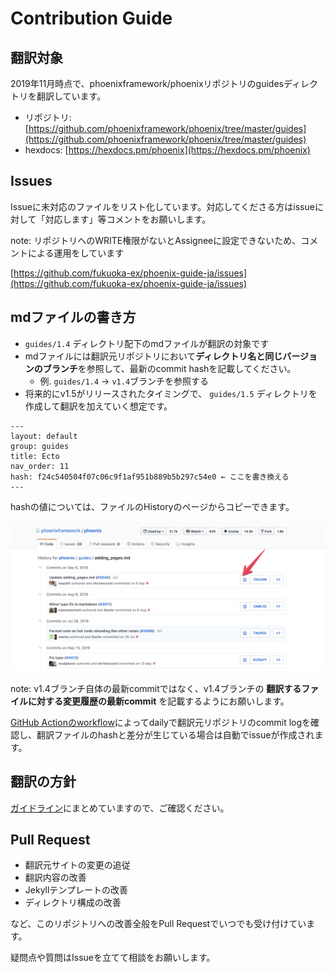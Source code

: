 # Contribution Guide

## 翻訳対象

2019年11月時点で、phoenixframework/phoenixリポジトリのguidesディレクトリを翻訳しています。

- リポジトリ: [https://github.com/phoenixframework/phoenix/tree/master/guides](https://github.com/phoenixframework/phoenix/tree/master/guides)
- hexdocs: [https://hexdocs.pm/phoenix](https://hexdocs.pm/phoenix)

## Issues

Issueに未対応のファイルをリスト化しています。対応してくださる方はissueに対して「対応します」等コメントをお願いします。

note: リポジトリへのWRITE権限がないとAssigneeに設定できないため、コメントによる運用をしています

[https://github.com/fukuoka-ex/phoenix-guide-ja/issues](https://github.com/fukuoka-ex/phoenix-guide-ja/issues)

## mdファイルの書き方

- `guides/1.4` ディレクトリ配下のmdファイルが翻訳の対象です
- mdファイルには翻訳元リポジトリにおいて**ディレクトリ名と同じバージョンのブランチ**を参照して、最新のcommit hashを記載してください。
  - 例. `guides/1.4` → `v1.4`ブランチを参照する
- 将来的にv1.5がリリースされたタイミングで、 `guides/1.5` ディレクトリを作成して翻訳を加えていく想定です。

```
---
layout: default
group: guides
title: Ecto
nav_order: 11
hash: f24c540504f07c06c9f1af951b889b5b297c54e0 ← ここを書き換える
---
```

hashの値については、ファイルのHistoryのページからコピーできます。

![copy_hash](./assets/copy_hash.png)

note: v1.4ブランチ自体の最新commitではなく、v1.4ブランチの **翻訳するファイルに対する変更履歴の最新commit** を記載するようにお願いします。

[GitHub Actionのworkflow](https://github.com/fukuoka-ex/phoenix-guide-ja/blob/master/.github/workflows/check_hash.yml)によってdailyで翻訳元リポジトリのcommit logを確認し、翻訳ファイルのhashと差分が生じている場合は自動でissueが作成されます。

## 翻訳の方針

[ガイドライン](./GUIDELINE.md)にまとめていますので、ご確認ください。

## Pull Request

- 翻訳元サイトの変更の追従
- 翻訳内容の改善
- Jekyllテンプレートの改善
- ディレクトリ構成の改善

など、このリポジトリへの改善全般をPull Requestでいつでも受け付けています。

疑問点や質問はIssueを立てて相談をお願いします。